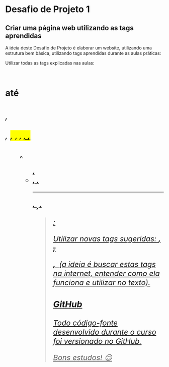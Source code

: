 # Desafio de Projeto 1
## Criar uma página web utilizando as tags aprendidas

A ideia deste Desafio de Projeto é elaborar um website, utilizando uma estrutura bem básica, utilizando tags aprendidas durante as aulas práticas:

Utilizar todas as tags explicadas nas aulas:

 **<h1> até <h6>, <p>, <mark>, <small>, <i>, <u>, <strong>, <ol>, <ul>, <li>, <a>, <hr>, <sub>, <sup>, <blockquote>**;

Utilizar novas tags sugeridas: **<font>, <del>, <p>, <abbr>** (a ideia é buscar estas tags na internet, entender como ela funciona e utilizar no texto).

### **GitHub**

Todo código-fonte desenvolvido durante o curso foi versionado no [GitHub](https://github.com/digitalinnovationone/trilha-html-modulo-1).

Bons estudos! 😉